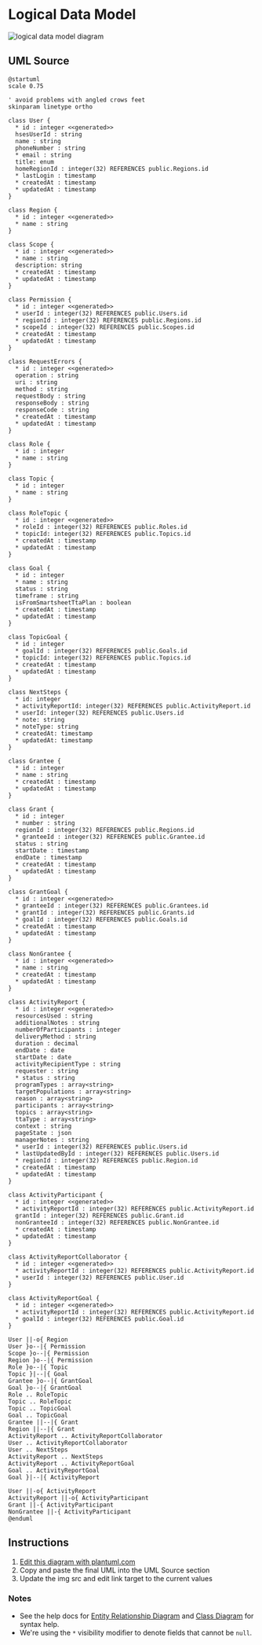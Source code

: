 Logical Data Model
==================


<img src="http://www.plantuml.com/plantuml/png/nLTjR-Gq4FwUN-5lm4bT8H12EbMdkojxg18iLTlx0RF9D6jmF6OywR5g-z-9unB5cspFjn7mfLMUUN_yE9DzwmLOsiOKlWI3wjlLZpyKnLSAxabNoZ5j3JPUVTAoKs1hWvKgcJvvTOSeXVz3MmSCZJBQekmTAcBPKL6K1hnN7psoUYYKUgMwRA-Lje9r1vsVrsYHGR1wywOpxppwu7iPdBomjdM7McXm_EnsP77JDblaCVnAOGFQZ27HOl2rGjis8JirU8sr9divQkBhxx_xHbslFwolrvkBzOroxTReSXKT_KfNVMe3NdwXMjikK7I3Ng1nlQLa3Fs_aucbTTMCvUaVKcA575fU7L0mfBWfoU4f6PIgq9UidMYo0xfed2laHdkVFLBhaJFE8SXXE0K-yVHyu2aZhESpH2qzsJ_R3bip4_iSDiY51qrsV48jw_5ZWxAZv5vmBFEUgdqAUqVMup7yWYeSy8M3afcJtqkIlIMdo_oOeKoCor8Mayavx91rE6i9wI-hpyNqNImNoCy49ey3fRo0j7wCX8HtVE2c_GUcvgO15hz3b5k1AmD1K5iYWs2NTTmF_bBRTMVB83sa-Bz8Px22cNfTNkbedSdYElMjLiU1SbYFdZ5mAgX-z_y4WWU3egscw69YWWGoBl8f0wRKvCQ5g1Crl82B3TdOzOaBV47fTwNeUotxQtJ4abEUqLFBPVzrbkmWg2eT5XUO3Gacgef2_-tk2bXqgLrWEhaB5HfzZxp_TRBPgdPOXnMMkW6Jg34CDyWsWM2Oh2keqShjtk7CpZpySfpU2STKCpGXFk303FlpQ0s4272DSaMkDNsdSpwCuCdE65pAo84vlXPd3G9ndecb92luboG3G8qt4jdvtPFje0Pi1t9wKYT_Z1dmyZ4AxVt-N_wIUmvRBlcH6FEk7IHt9QFXz7B5nh_eTHH3xF1wo8ZR3CxBYKhQlo1ZO4iCGlmVylL5WWmXy-tdhvgbRP-mGPxR3XEenySpUb1HwX5vehEpnuVHZweY_jQRuZ5gpa1cyEy_eOh-htfwxA7GGn5LCxWD-xa8VoPeJBbQgV1_d78MYaM7R0T8B1mc7qeyZv9YASyXoN65HkfUTlbSlgJVOwP8uO4vESi3K_gO-2JlfCXBiC-RXukEnttUegtQnlmD" alt="logical data model diagram">

UML Source
----------

```
@startuml
scale 0.75

' avoid problems with angled crows feet
skinparam linetype ortho

class User {
  * id : integer <<generated>>
  hsesUserId : string
  name : string
  phoneNumber : string
  * email : string
  title: enum
  homeRegionId : integer(32) REFERENCES public.Regions.id
  * lastLogin : timestamp
  * createdAt : timestamp
  * updatedAt : timestamp
}

class Region {
  * id : integer <<generated>>
  * name : string
}

class Scope {
  * id : integer <<generated>>
  * name : string
  description: string
  * createdAt : timestamp
  * updatedAt : timestamp
}

class Permission {
  * id : integer <<generated>>
  * userId : integer(32) REFERENCES public.Users.id
  * regionId : integer(32) REFERENCES public.Regions.id
  * scopeId : integer(32) REFERENCES public.Scopes.id
  * createdAt : timestamp
  * updatedAt : timestamp
}

class RequestErrors {
  * id : integer <<generated>>
  operation : string
  uri : string
  method : string
  requestBody : string
  responseBody : string
  responseCode : string
  * createdAt : timestamp
  * updatedAt : timestamp
}

class Role {
  * id : integer
  * name : string
}

class Topic {
  * id : integer
  * name : string
}

class RoleTopic {
  * id : integer <<generated>>
  * roleId : integer(32) REFERENCES public.Roles.id
  * topicId: integer(32) REFERENCES public.Topics.id
  * createdAt : timestamp
  * updatedAt : timestamp
}

class Goal {
  * id : integer
  * name : string
  status : string
  timeframe : string
  isFromSmartsheetTtaPlan : boolean
  * createdAt : timestamp
  * updatedAt : timestamp
}

class TopicGoal {
  * id : integer
  * goalId : integer(32) REFERENCES public.Goals.id
  * topicId: integer(32) REFERENCES public.Topics.id
  * createdAt : timestamp
  * updatedAt : timestamp
}

class NextSteps {
  * id: integer
  * activityReportId: integer(32) REFERENCES public.ActivityReport.id
  * userId: integer(32) REFERENCES public.Users.id
  * note: string
  * noteType: string
  * createdAt: timestamp
  * updatedAt: timestamp
}

class Grantee {
  * id : integer
  * name : string
  * createdAt : timestamp
  * updatedAt : timestamp
}

class Grant {
  * id : integer
  * number : string
  regionId : integer(32) REFERENCES public.Regions.id
  * granteeId : integer(32) REFERENCES public.Grantee.id
  status : string
  startDate : timestamp
  endDate : timestamp
  * createdAt : timestamp
  * updatedAt : timestamp
}

class GrantGoal {
  * id : integer <<generated>>
  * granteeId : integer(32) REFERENCES public.Grantees.id
  * grantId : integer(32) REFERENCES public.Grants.id
  * goalId : integer(32) REFERENCES public.Goals.id
  * createdAt : timestamp
  * updatedAt : timestamp
}

class NonGrantee {
  * id : integer <<generated>>
  * name : string
  * createdAt : timestamp
  * updatedAt : timestamp
}

class ActivityReport {
  * id : integer <<generated>>
  resourcesUsed : string
  additionalNotes : string
  numberOfParticipants : integer
  deliveryMethod : string
  duration : decimal
  endDate : date
  startDate : date
  activityRecipientType : string
  requester : string
  * status : string
  programTypes : array<string>
  targetPopulations : array<string>
  reason : array<string>
  participants : array<string>
  topics : array<string>
  ttaType : array<string>
  context : string
  pageState : json
  managerNotes : string
  * userId : integer(32) REFERENCES public.Users.id
  * lastUpdatedById : integer(32) REFERENCES public.Users.id
  * regionId : integer(32) REFERENCES public.Region.id
  * createdAt : timestamp
  * updatedAt : timestamp
}

class ActivityParticipant {
  * id : integer <<generated>>
  * activityReportId : integer(32) REFERENCES public.ActivityReport.id
  grantId : integer(32) REFERENCES public.Grant.id
  nonGranteeId : integer(32) REFERENCES public.NonGrantee.id
  * createdAt : timestamp
  * updatedAt : timestamp
}

class ActivityReportCollaborator {
  * id : integer <<generated>>
  * activityReportId : integer(32) REFERENCES public.ActivityReport.id
  * userId : integer(32) REFERENCES public.User.id
}

class ActivityReportGoal {
  * id : integer <<generated>>
  * activityReportId : integer(32) REFERENCES public.ActivityReport.id
  * goalId : integer(32) REFERENCES public.Goal.id
}

User ||-o{ Region
User }o--|{ Permission
Scope }o--|{ Permission
Region }o--|{ Permission
Role }o--|{ Topic
Topic }|--|{ Goal
Grantee }o--|{ GrantGoal
Goal }o--|{ GrantGoal
Role .. RoleTopic
Topic .. RoleTopic
Topic .. TopicGoal
Goal .. TopicGoal
Grantee ||--|{ Grant
Region ||--|{ Grant
ActivityReport .. ActivityReportCollaborator
User .. ActivityReportCollaborator
User .. NextSteps
ActivityReport .. NextSteps
ActivityReport .. ActivityReportGoal
Goal .. ActivityReportGoal
Goal }|--|{ ActivityReport

User ||-o{ ActivityReport
ActivityReport ||-o{ ActivityParticipant
Grant ||-{ ActivityParticipant
NonGrantee ||-{ ActivityParticipant
@enduml
```

Instructions
------------

1. [Edit this diagram with plantuml.com](http://www.plantuml.com/plantuml/uml/nLTjR-Gq4FwUN-5lm4bT8H12EbMdkojxg18iLTlx0RF9D6jmF6OywR5g-z-9unB5cspFjn7mfLMUUN_yE9DzwmLOsiOKlWI3wjlLZpyKnLSAxabNoZ5j3JPUVTAoKs1hWvKgcJvvTOSeXVz3MmSCZJBQekmTAcBPKL6K1hnN7psoUYYKUgMwRA-Lje9r1vsVrsYHGR1wywOpxppwu7iPdBomjdM7McXm_EnsP77JDblaCVnAOGFQZ27HOl2rGjis8JirU8sr9divQkBhxx_xHbslFwolrvkBzOroxTReSXKT_KfNVMe3NdwXMjikK7I3Ng1nlQLa3Fs_aucbTTMCvUaVKcA575fU7L0mfBWfoU4f6PIgq9UidMYo0xfed2laHdkVFLBhaJFE8SXXE0K-yVHyu2aZhESpH2qzsJ_R3bip4_iSDiY51qrsV48jw_5ZWxAZv5vmBFEUgdqAUqVMup7yWYeSy8M3afcJtqkIlIMdo_oOeKoCor8Mayavx91rE6i9wI-hpyNqNImNoCy49ey3fRo0j7wCX8HtVE2c_GUcvgO15hz3b5k1AmD1K5iYWs2NTTmF_bBRTMVB83sa-Bz8Px22cNfTNkbedSdYElMjLiU1SbYFdZ5mAgX-z_y4WWU3egscw69YWWGoBl8f0wRKvCQ5g1Crl82B3TdOzOaBV47fTwNeUotxQtJ4abEUqLFBPVzrbkmWg2eT5XUO3Gacgef2_-tk2bXqgLrWEhaB5HfzZxp_TRBPgdPOXnMMkW6Jg34CDyWsWM2Oh2keqShjtk7CpZpySfpU2STKCpGXFk303FlpQ0s4272DSaMkDNsdSpwCuCdE65pAo84vlXPd3G9ndecb92luboG3G8qt4jdvtPFje0Pi1t9wKYT_Z1dmyZ4AxVt-N_wIUmvRBlcH6FEk7IHt9QFXz7B5nh_eTHH3xF1wo8ZR3CxBYKhQlo1ZO4iCGlmVylL5WWmXy-tdhvgbRP-mGPxR3XEenySpUb1HwX5vehEpnuVHZweY_jQRuZ5gpa1cyEy_eOh-htfwxA7GGn5LCxWD-xa8VoPeJBbQgV1_d78MYaM7R0T8B1mc7qeyZv9YASyXoN65HkfUTlbSlgJVOwP8uO4vESi3K_gO-2JlfCXBiC-RXukEnttUegtQnlmD)
2. Copy and paste the final UML into the UML Source section
3. Update the img src and edit link target to the current values

### Notes

* See the help docs for [Entity Relationship Diagram](https://plantuml.com/ie-diagram) and [Class Diagram](https://plantuml.com/class-diagram) for syntax help.
* We're using the `*` visibility modifier to denote fields that cannot be `null`.

